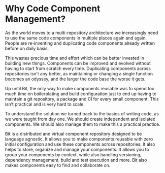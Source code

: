 
# Why Code Component Management?

As the world moves to a multi-repository architecture we increasingly need to use the same code components in multiple places again and again. People are re-inventing and duplicating code components already written before on daily basis.

This wastes precious time and effort which can be better invested in building new things. Components can be improved and evolved without having to start from scratch every time. Duplicating components across repositories isn't any better, as maintaining or changing a single function becomes an odyssey, and the larger the code base the worse it gets.

Up until Bit, the only way to make components reusable was to spend too much time on boilerplating and build configuration just to end up having to maintain a git repository, a package and CI for every small component. This isn’t practical and is very hard to scale.

To understand the solution we turned back to the basics of writing code, as we were taught from day one. We should create independent and isolated components. We should also manage them to make this a practical practice.

Bit is a distributed and virtual component repository designed to be language agnostic. It allows you to make components reusable with zero initial configuration and use these components across repositories. It also helps to store, organize and manage your components. It allows you to group your components by context, while also handling versioning, dependency management, build and test execution and more. Bit also makes components easy to find and collaborate on.

